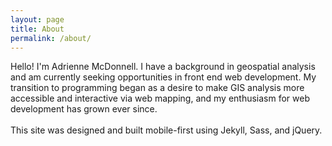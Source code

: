 ```yaml
---
layout: page
title: About
permalink: /about/
---
```


<div class="basicPage">
Hello!  I'm Adrienne McDonnell.  I have a background in geospatial analysis and am currently seeking opportunities in front end web development.  My transition to programming began as a desire to make GIS analysis more accessible and interactive via web mapping, and my enthusiasm for web development has grown ever since.
<br /><br />
This site was designed and built mobile-first using Jekyll, Sass, and jQuery.
</div>
 
<script src="//code.jquery.com/jquery-1.11.3.min.js"></script>
<script src="//code.jquery.com/jquery-migrate-1.2.1.min.js"></script>
<script src="/js/index.js"></script>

